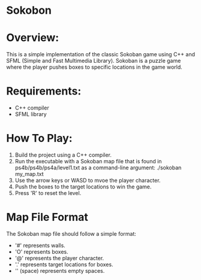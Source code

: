 # Sokobon

# Overview:
This is a simple implementation of the classic Sokoban game using C++ and SFML (Simple and Fast Multimedia Library). Sokoban is a puzzle game where the player pushes boxes to specific locations in the game world.

# Requirements:
- C++ compiler
- SFML library

# How To Play:
1. Build the project using a C++ compiler.
2. Run the executable with a Sokoban map file that is found in ps4b/ps4b/ps4a/level1.txt as a command-line argument: ./sokoban my_map.txt
3. Use the arrow keys or WASD to mvoe the player character.
4. Push the boxes to the target locations to win the game.
5. Press 'R' to reset the level.

# Map File Format
The Sokoban map file should follow a simple format:
- '#' represents walls.
- 'O' represents boxes.
- '@' represents the player character.
- '.' represents target locations for boxes.
- '' (space) represents empty spaces.



